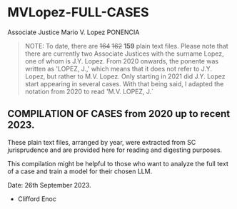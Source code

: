 # MVLopez-FULL-CASES
Associate Justice Mario V. Lopez PONENCIA

> NOTE: To date, there are ~~164~~ ~~162~~ **159** plain text files. Please note that there are currently two Associate Justices with the surname Lopez, one of whom is J.Y. Lopez.
> From 2020 onwards, the ponente was written as 'LOPEZ, J.,' which means that it does not refer to J.Y. Lopez, but rather to M.V. Lopez. Only starting in 2021 did J.Y. Lopez start appearing in several cases. With that being said, I adapted the notation from 2020 to read 'M.V. LOPEZ, J.`

## COMPILATION OF CASES from 2020 up to recent 2023.

These plain text files, arranged by year, were extracted from SC jurisprudence and are provided here for reading and digesting purposes.

This compilation might be helpful to those who want to analyze the full text of a case and train a model for their chosen LLM.

Date: 26th September 2023.

- Clifford Enoc
